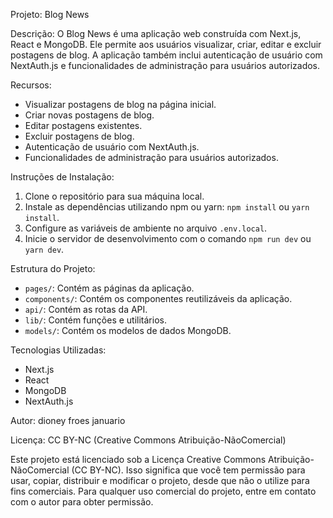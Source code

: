 Projeto: Blog News

Descrição:
O Blog News é uma aplicação web construída com Next.js, React e MongoDB. Ele permite aos usuários visualizar, criar, editar e excluir postagens de blog. A aplicação também inclui autenticação de usuário com NextAuth.js e funcionalidades de administração para usuários autorizados.

Recursos:
- Visualizar postagens de blog na página inicial.
- Criar novas postagens de blog.
- Editar postagens existentes.
- Excluir postagens de blog.
- Autenticação de usuário com NextAuth.js.
- Funcionalidades de administração para usuários autorizados.

Instruções de Instalação:
1. Clone o repositório para sua máquina local.
2. Instale as dependências utilizando npm ou yarn: `npm install` ou `yarn install`.
3. Configure as variáveis de ambiente no arquivo `.env.local`.
4. Inicie o servidor de desenvolvimento com o comando `npm run dev` ou `yarn dev`.

Estrutura do Projeto:
- `pages/`: Contém as páginas da aplicação.
- `components/`: Contém os componentes reutilizáveis da aplicação.
- `api/`: Contém as rotas da API.
- `lib/`: Contém funções e utilitários.
- `models/`: Contém os modelos de dados MongoDB.

Tecnologias Utilizadas:
- Next.js
- React
- MongoDB
- NextAuth.js

Autor:
dioney froes januario

Licença: CC BY-NC (Creative Commons Atribuição-NãoComercial)

Este projeto está licenciado sob a Licença Creative Commons Atribuição-NãoComercial (CC BY-NC).
Isso significa que você tem permissão para usar, copiar, distribuir e modificar o projeto, desde que não o utilize para fins comerciais.
Para qualquer uso comercial do projeto, entre em contato com o autor para obter permissão.

